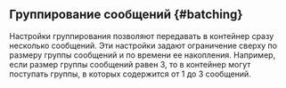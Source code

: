 ## Группирование сообщений {#batching}

Настройки группирования позволяют передавать в контейнер сразу несколько сообщений. Эти настройки задают ограничение сверху по размеру группы сообщений и по времени ее накопления. Например, если размер группы сообщений равен 3, то в контейнер могут поступать группы, в которых содержится от 1 до 3 сообщений.